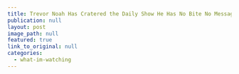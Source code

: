 ```yaml
---
title: Trevor Noah Has Cratered the Daily Show He Has No Bite No Message
publication: null
layout: post
image_path: null
featured: true
link_to_original: null
categories:
  - what-im-watching
---
```

